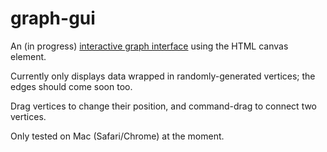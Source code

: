 # graph-gui
An (in progress) [interactive graph interface](https://skarukas.github.io/graph-gui/index.html) using the HTML canvas element. 

Currently only displays data wrapped in randomly-generated vertices; the edges should come soon too.

Drag vertices to change their position, and command-drag to connect two vertices.

Only tested on Mac (Safari/Chrome) at the moment.

